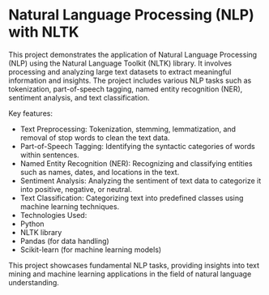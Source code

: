 ﻿#  Natural Language Processing (NLP) with NLTK

This project demonstrates the application of Natural Language Processing (NLP) using the Natural Language Toolkit (NLTK) library. It involves processing and analyzing large text datasets to extract meaningful information and insights. The project includes various NLP tasks such as tokenization, part-of-speech tagging, named entity recognition (NER), sentiment analysis, and text classification.

Key features:

- Text Preprocessing: Tokenization, stemming, lemmatization, and removal of stop words to clean the text data.
- Part-of-Speech Tagging: Identifying the syntactic categories of words within sentences.
- Named Entity Recognition (NER): Recognizing and classifying entities such as names, dates, and locations in the text.
- Sentiment Analysis: Analyzing the sentiment of text data to categorize it into positive, negative, or neutral.
- Text Classification: Categorizing text into predefined classes using machine learning techniques.
- Technologies Used:
 - Python
 - NLTK library
 - Pandas (for data handling)
 - Scikit-learn (for machine learning models)

This project showcases fundamental NLP tasks, providing insights into text mining and machine learning applications in the field of natural language understanding.
